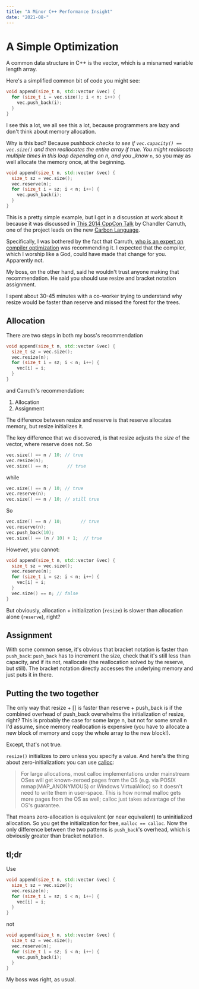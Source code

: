 ```yaml
---
title: "A Minor C++ Performance Insight"
date: "2021-08-"
---
```


# A Simple Optimization

A common data structure in C++ is the vector, which is a misnamed variable
length array.

Here's a simplified common bit of code you might see:

```c++
void append(size_t n, std::vector &vec) {
  for (size_t i = vec.size(); i < n; i++) {
    vec.push_back(i);
  }
}
```

I see this a lot, we all see this a lot, because programmers are lazy and don't
think about memory allocation.

Why is this bad? Because push*back checks to see if
`vec.capacity() == vec.size()` and then reallocates the entire array if true.
You might reallocate multiple times in this loop depending on n, and you \_know*
`n`, so you may as well allocate the memory once, at the beginning.

```c++
void append(size_t n, std::vector &vec) {
  size_t sz = vec.size();
  vec.reserve(n);
  for (size_t i = sz; i < n; i++) {
    vec.push_back(i);
  }
}
```

This is a pretty simple example, but I got in a discussion at work about it
because it was discussed in [This 2014 CppCon Talk][2014] by Chandler Carruth,
one of the project leads on the new [Carbon Language][carbon].

Specifically, I was bothered by the fact that Carruth, [who is an expert on
compiler optimization][2015] was recommending it. I expected that the compiler,
which I worship like a God, could have made that change for you. Apparently not.

My boss, on the other hand, said he wouldn't trust anyone making that
recommendation. He said you should use resize and bracket notation assignment.

I spent about 30-45 minutes with a co-worker trying to understand why resize
would be faster than reserve and missed the forest for the trees.

## Allocation

There are two steps in both my boss's recommendation

```c++
void append(size_t n, std::vector &vec) {
  size_t sz = vec.size();
  vec.resize(n);
  for (size_t i = sz; i < n; i++) {
    vec[i] = i;
  }
}
```

and Carruth's recommendation:

1. Allocation
2. Assignment

The difference between resize and reserve is that reserve allocates memory, but
resize initializes it.

The key difference that we discovered, is that resize adjusts the _size_ of the
vector, where reserve does not. So

```c++
vec.size() == n / 10; // true
vec.resize(n);
vec.size() == n;       // true
```

while

```c++
vec.size() == n / 10; // true
vec.reserve(n);
vec.size() == n / 10; // still true
```

So

```c++
vec.size() == n / 10;       // true
vec.reserve(n);
vec.push_back(10);
vec.size() == (n / 10) + 1;  // true
```

However, you cannot:

```c++
void append(size_t n, std::vector &vec) {
  size_t sz = vec.size();
  vec.reserve(n);
  for (size_t i = sz; i < n; i++) {
    vec[i] = i;
  }
  vec.size() == n; // false
}
```

But obviously, allocation + initialization (`resize`) is slower than allocation
alone (`reserve`), right?

## Assignment

With some common sense, it's obvious that bracket notation is faster than
`push_back`: `push_back` has to increment the size, check that it's still less
than capacity, and if its not, reallocate (the reallocation solved by the
reserve, but still). The bracket notation directly accesses the underlying
memory and just puts it in there.

## Putting the two together

The only way that resize + [] is faster than reserve + push_back is if the
combined overhead of push_back overwhelms the initialization of resize, right?
This is probably the case for some large n, but not for some small n I'd assume,
since memory reallocation is expensive (you have to allocate a new block of
memory and copy the whole array to the new block!).

Except, that's not true.

`resize()` initializes to zero unless you specify a value. And here's the thing
about zero-initialization: you can use [calloc][calloc]:

> For large allocations, most calloc implementations under mainstream OSes will
> get known-zeroed pages from the OS (e.g. via POSIX mmap(MAP_ANONYMOUS) or
> Windows VirtualAlloc) so it doesn't need to write them in user-space. This is
> how normal malloc gets more pages from the OS as well; calloc just takes
> advantage of the OS's guarantee.

That means zero-allocation is equivalent (or near equivalent) to uninitialized
allocation. So you get the initialization for free, `malloc == calloc`. Now the
only difference between the two patterns is `push_back`'s overhead, which is
obviously greater than bracket notation.

## tl;dr

Use

```c++
void append(size_t n, std::vector &vec) {
  size_t sz = vec.size();
  vec.resize(n);
  for (size_t i = sz; i < n; i++) {
    vec[i] = i;
  }
}
```

not

```c++
void append(size_t n, std::vector &vec) {
  size_t sz = vec.size();
  vec.reserve(n);
  for (size_t i = sz; i < n; i++) {
    vec.push_back(i);
  }
}
```

My boss was right, as usual.

[2014]: https://www.youtube.com/watch?v=fHNmRkzxHWs&t=2001s
[carbon]: https://github.com/carbon-language/carbon-lang
[2015]: https://www.youtube.com/watch?v=FnGCDLhaxKU
[calloc]: https://stackoverflow.com/a/1538427/9691276
